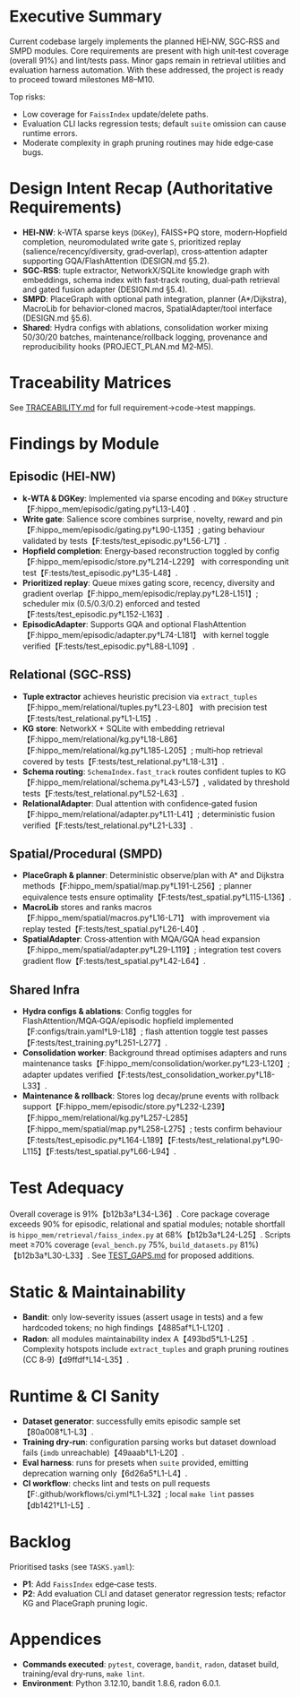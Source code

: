 # Executive Summary
Current codebase largely implements the planned HEI‑NW, SGC‑RSS and SMPD modules. Core requirements are present with high unit‑test coverage (overall 91%) and lint/tests pass. Minor gaps remain in retrieval utilities and evaluation harness automation. With these addressed, the project is ready to proceed toward milestones M8–M10.

Top risks:
- Low coverage for `FaissIndex` update/delete paths.
- Evaluation CLI lacks regression tests; default `suite` omission can cause runtime errors.
- Moderate complexity in graph pruning routines may hide edge‑case bugs.

# Design Intent Recap (Authoritative Requirements)
- **HEI‑NW**: k‑WTA sparse keys (`DGKey`), FAISS+PQ store, modern‑Hopfield completion, neuromodulated write gate `S`, prioritized replay (salience/recency/diversity, grad‑overlap), cross‑attention adapter supporting GQA/FlashAttention (DESIGN.md §5.2).
- **SGC‑RSS**: tuple extractor, NetworkX/SQLite knowledge graph with embeddings, schema index with fast‑track routing, dual‑path retrieval and gated fusion adapter (DESIGN.md §5.4).
- **SMPD**: PlaceGraph with optional path integration, planner (A*/Dijkstra), MacroLib for behavior‑cloned macros, SpatialAdapter/tool interface (DESIGN.md §5.6).
- **Shared**: Hydra configs with ablations, consolidation worker mixing 50/30/20 batches, maintenance/rollback logging, provenance and reproducibility hooks (PROJECT_PLAN.md M2‑M5).

# Traceability Matrices
See [TRACEABILITY.md](TRACEABILITY.md) for full requirement→code→test mappings.

# Findings by Module
## Episodic (HEI‑NW)
- **k‑WTA & DGKey**: Implemented via sparse encoding and `DGKey` structure【F:hippo_mem/episodic/gating.py†L13-L40】.
- **Write gate**: Salience score combines surprise, novelty, reward and pin【F:hippo_mem/episodic/gating.py†L90-L135】; gating behaviour validated by tests【F:tests/test_episodic.py†L56-L71】.
- **Hopfield completion**: Energy‑based reconstruction toggled by config【F:hippo_mem/episodic/store.py†L214-L229】 with corresponding unit test【F:tests/test_episodic.py†L35-L48】.
- **Prioritized replay**: Queue mixes gating score, recency, diversity and gradient overlap【F:hippo_mem/episodic/replay.py†L28-L151】; scheduler mix (0.5/0.3/0.2) enforced and tested【F:tests/test_episodic.py†L152-L163】.
- **EpisodicAdapter**: Supports GQA and optional FlashAttention【F:hippo_mem/episodic/adapter.py†L74-L181】 with kernel toggle verified【F:tests/test_episodic.py†L88-L109】.

## Relational (SGC‑RSS)
- **Tuple extractor** achieves heuristic precision via `extract_tuples`【F:hippo_mem/relational/tuples.py†L23-L80】 with precision test【F:tests/test_relational.py†L1-L15】.
- **KG store**: NetworkX + SQLite with embedding retrieval【F:hippo_mem/relational/kg.py†L18-L86】【F:hippo_mem/relational/kg.py†L185-L205】; multi‑hop retrieval covered by tests【F:tests/test_relational.py†L18-L31】.
- **Schema routing**: `SchemaIndex.fast_track` routes confident tuples to KG【F:hippo_mem/relational/schema.py†L43-L57】, validated by threshold tests【F:tests/test_relational.py†L52-L63】.
- **RelationalAdapter**: Dual attention with confidence‑gated fusion【F:hippo_mem/relational/adapter.py†L11-L41】; deterministic fusion verified【F:tests/test_relational.py†L21-L33】.

## Spatial/Procedural (SMPD)
- **PlaceGraph & planner**: Deterministic observe/plan with A* and Dijkstra methods【F:hippo_mem/spatial/map.py†L191-L256】; planner equivalence tests ensure optimality【F:tests/test_spatial.py†L115-L136】.
- **MacroLib** stores and ranks macros【F:hippo_mem/spatial/macros.py†L16-L71】 with improvement via replay tested【F:tests/test_spatial.py†L26-L40】.
- **SpatialAdapter**: Cross‑attention with MQA/GQA head expansion【F:hippo_mem/spatial/adapter.py†L29-L119】; integration test covers gradient flow【F:tests/test_spatial.py†L42-L64】.

## Shared Infra
- **Hydra configs & ablations**: Config toggles for FlashAttention/MQA‑GQA/episodic hopfield implemented【F:configs/train.yaml†L9-L18】; flash attention toggle test passes【F:tests/test_training.py†L251-L277】.
- **Consolidation worker**: Background thread optimises adapters and runs maintenance tasks【F:hippo_mem/consolidation/worker.py†L23-L120】; adapter updates verified【F:tests/test_consolidation_worker.py†L18-L33】.
- **Maintenance & rollback**: Stores log decay/prune events with rollback support【F:hippo_mem/episodic/store.py†L232-L239】【F:hippo_mem/relational/kg.py†L257-L285】【F:hippo_mem/spatial/map.py†L258-L275】; tests confirm behaviour【F:tests/test_episodic.py†L164-L189】【F:tests/test_relational.py†L90-L115】【F:tests/test_spatial.py†L66-L94】.

# Test Adequacy
Overall coverage is 91%【b12b3a†L34-L36】. Core package coverage exceeds 90% for episodic, relational and spatial modules; notable shortfall is `hippo_mem/retrieval/faiss_index.py` at 68%【b12b3a†L24-L25】. Scripts meet ≥70% coverage (`eval_bench.py` 75%, `build_datasets.py` 81%)【b12b3a†L30-L33】. See [TEST_GAPS.md](TEST_GAPS.md) for proposed additions.

# Static & Maintainability
- **Bandit**: only low‑severity issues (assert usage in tests) and a few hardcoded tokens; no high findings【4885af†L1-L120】.
- **Radon**: all modules maintainability index A【493bd5†L1-L25】. Complexity hotspots include `extract_tuples` and graph pruning routines (CC 8‑9)【d9ffdf†L14-L35】.

# Runtime & CI Sanity
- **Dataset generator**: successfully emits episodic sample set【80a008†L1-L3】.
- **Training dry‑run**: configuration parsing works but dataset download fails (`imdb` unreachable)【49aaab†L1-L20】.
- **Eval harness**: runs for presets when `suite` provided, emitting deprecation warning only【6d26a5†L1-L4】.
- **CI workflow**: checks lint and tests on pull requests【F:.github/workflows/ci.yml†L1-L32】; local `make lint` passes【db1421†L1-L5】.

# Backlog
Prioritised tasks (see `TASKS.yaml`):
- **P1**: Add `FaissIndex` edge‑case tests.
- **P2**: Add evaluation CLI and dataset generator regression tests; refactor KG and PlaceGraph pruning logic.

# Appendices
- **Commands executed**: `pytest`, coverage, `bandit`, `radon`, dataset build, training/eval dry‑runs, `make lint`.
- **Environment**: Python 3.12.10, bandit 1.8.6, radon 6.0.1.
